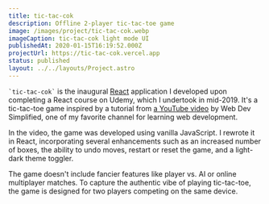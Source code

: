 ```yaml
---
title: tic-tac-cok
description: Offline 2-player tic-tac-toe game
image: /images/project/tic-tac-cok.webp
imageCaption: tic-tac-cok light mode UI
publishedAt: 2020-01-15T16:19:52.000Z
projectUrl: https://tic-tac-cok.vercel.app
status: published
layout: ../../layouts/Project.astro
---
```


`` `tic-tac-cok` `` is the inaugural [React](https://react.dev/) application I developed upon completing a React course on Udemy, which I undertook in mid-2019. It's a tic-tac-toe game inspired by a tutorial from [a YouTube video](https://www.youtube.com/watch?v=Y-GkMjUZsmM) by Web Dev Simplified, one of my favorite channel for learning web development.

In the video, the game was developed using vanilla JavaScript. I rewrote it in React, incorporating several enhancements such as an increased number of boxes, the ability to undo moves, restart or reset the game, and a light-dark theme toggler.

The game doesn't include fancier features like player vs. AI or online multiplayer matches. To capture the authentic vibe of playing tic-tac-toe, the game is designed for two players competing on the same device.
